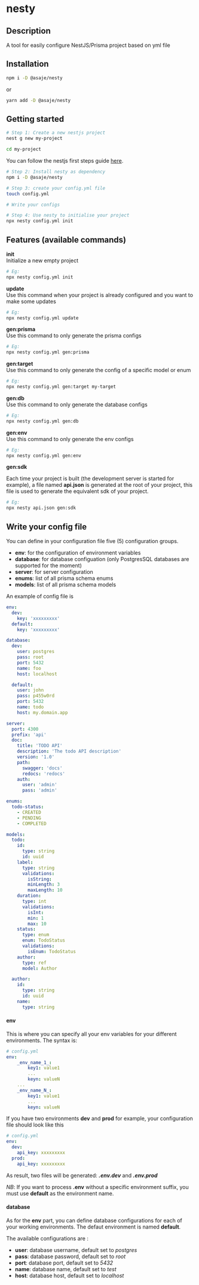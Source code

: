 # nesty

## **Description**

A tool for easily configure NestJS/Prisma project based on yml file

## **Installation**

```bash
npm i -D @asaje/nesty
```

or

```bash
yarn add -D @asaje/nesty
```

## **Getting started**

```bash
# Step 1: Create a new nestjs project
nest g new my-project

cd my-project
```

You can follow the nestjs first steps guide [here](https://docs.nestjs.com/first-steps).

```bash
# Step 2: Install nesty as dependency
npm i -D @asaje/nesty
```

```bash
# Step 3: create your config.yml file
touch config.yml

# Write your configs
```

```bash
# Step 4: Use nesty to initialise your project
npx nesty config.yml init
```

## **Features (available commands)**

**init**  
Initialize a new empty project

```bash
# Eg:
npx nesty config.yml init
```

**update**  
Use this command when your project is already configured and you want to make some updates

```bash
# Eg:
npx nesty config.yml update
```

**gen:prisma**  
Use this command to only generate the prisma configs

```bash
# Eg:
npx nesty config.yml gen:prisma
```

**gen:target**  
Use this command to only generate the config of a specific model or enum

```bash
# Eg:
npx nesty config.yml gen:target my-target
```

**gen:db**  
Use this command to only generate the database configs

```bash
# Eg:
npx nesty config.yml gen:db
```

**gen:env**  
Use this command to only generate the env configs

```bash
# Eg:
npx nesty config.yml gen:env
```

**gen:sdk**

Each time your project is built (the development server is started for example), a file named **api.json** is generated at the root of your project, this file is used to generate the equivalent sdk of your project.

```bash
# Eg:
npx nesty api.json gen:sdk
```

## **Write your config file**

You can define in your configuration file five (5) configuration groups.

- **env**: for the configuration of environment variables
- **database**: for database configuation (only PostgresSQL databases are supported for the moment)
- **server**: for server configuration
- **enums**: list of all prisma schema enums
- **models**: list of all prisma schema models

An example of config file is

```yml
env:
  dev:
    key: 'xxxxxxxxx'
  default:
    key: 'xxxxxxxxx'

database:
  dev:
    user: postgres
    pass: root
    port: 5432
    name: foo
    host: localhost

  default:
    user: john
    pass: p455w0rd
    port: 5432
    name: todo
    host: my.domain.app

server:
  port: 4300
  prefix: 'api'
  doc:
    title: 'TODO API'
    description: 'The todo API description'
    version: '1.0'
    path:
      swagger: 'docs'
      redocs: 'redocs'
    auth:
      user: 'admin'
      pass: 'admin'

enums:
  todo-status:
    - CREATED
    - PENDING
    - COMPLETED

models:
  todo:
    id:
      type: string
      id: uuid
    label:
      type: string
      validations:
        isString:
        minLength: 3
        maxLength: 10
    duration:
      type: int
      validations:
        isInt:
        min: 1
        max: 10
    status:
      type: enum
      enum: TodoStatus
      validations:
        isEnum: TodoStatus
    author:
      type: ref
      model: Author

  author:
    id:
      type: string
      id: uuid
    name:
      type: string
```

#### **env**

This is where you can specify all your env variables for your different environments.
The syntax is:

```yml
# config.yml
env:
    _env_name_1_:
        key1: value1
        ...
        keyn: valueN
    ...
    _env_name_N_:
        key1: value1
        ...
        keyn: valueN
```

If you have two environments **dev** and **prod** for example, your configuration file should look like this

```yml
# config.yml
env:
  dev:
    api_key: xxxxxxxxx
  prod:
    api_key: xxxxxxxxx
```

As result, two files will be generated: _**.env.dev**_ and _**.env.prod**_

_NB_: If you want to process **.env** without a specific environment suffix, you must use **default** as the environment name.

#### **database**

As for the **env** part, you can define database configurations for each of your working environments. The defaut environment is named **default**.

The available configurations are :

- **user**: database username, default set to _postgres_
- **pass**: database password, default set to _root_
- **port**: database port, default set to _5432_
- **name**: database name, default set to _test_
- **host**: database host, default set to _localhost_
